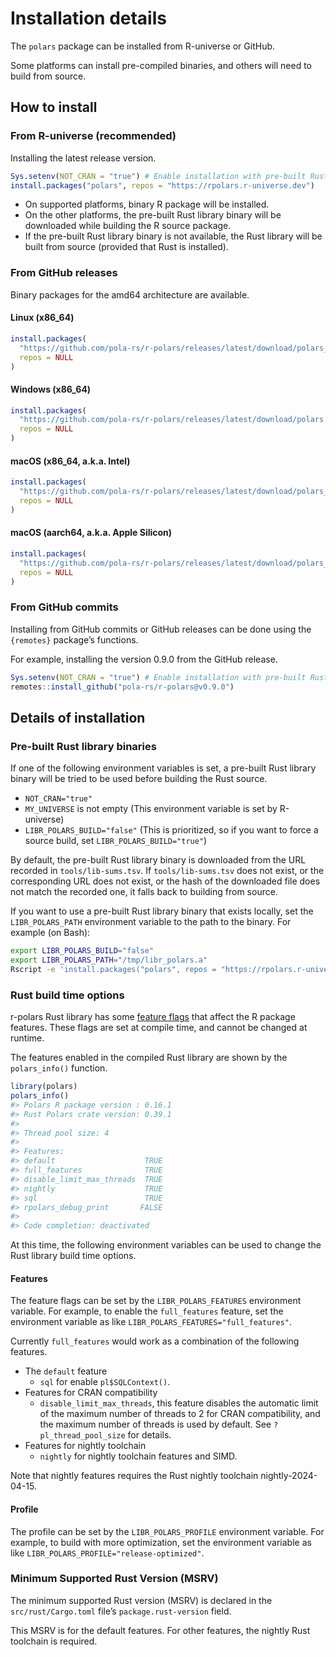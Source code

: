 # Installation details


The `polars` package can be installed from R-universe or GitHub.

Some platforms can install pre-compiled binaries, and others will need
to build from source.

## How to install

### From R-universe (recommended)

Installing the latest release version.

``` r
Sys.setenv(NOT_CRAN = "true") # Enable installation with pre-built Rust library binary, or enable Rust caching
install.packages("polars", repos = "https://rpolars.r-universe.dev")
```

-   On supported platforms, binary R package will be installed.
-   On the other platforms, the pre-built Rust library binary will be
    downloaded while building the R source package.
-   If the pre-built Rust library binary is not available, the Rust
    library will be built from source (provided that Rust is installed).

### From GitHub releases

Binary packages for the amd64 architecture are available.

#### Linux (x86_64)

``` r
install.packages(
  "https://github.com/pola-rs/r-polars/releases/latest/download/polars__x86_64-pc-linux-gnu.gz",
  repos = NULL
)
```

#### Windows (x86_64)

``` r
install.packages(
  "https://github.com/pola-rs/r-polars/releases/latest/download/polars.zip",
  repos = NULL
)
```

#### macOS (x86_64, a.k.a. Intel)

``` r
install.packages(
  "https://github.com/pola-rs/r-polars/releases/latest/download/polars__x86_64-apple-darwin20.tgz",
  repos = NULL
)
```

#### macOS (aarch64, a.k.a. Apple Silicon)

``` r
install.packages(
  "https://github.com/pola-rs/r-polars/releases/latest/download/polars__aarch64-apple-darwin20.tgz",
  repos = NULL
)
```

### From GitHub commits

Installing from GitHub commits or GitHub releases can be done using the
`{remotes}` package’s functions.

For example, installing the version 0.9.0 from the GitHub release.

``` r
Sys.setenv(NOT_CRAN = "true") # Enable installation with pre-built Rust library binary, or enable Rust caching
remotes::install_github("pola-rs/r-polars@v0.9.0")
```

## Details of installation

### Pre-built Rust library binaries

If one of the following environment variables is set, a pre-built Rust
library binary will be tried to be used before building the Rust source.

-   `NOT_CRAN="true"`
-   `MY_UNIVERSE` is not empty (This environment variable is set by
    R-universe)
-   `LIBR_POLARS_BUILD="false"` (This is prioritized, so if you want to
    force a source build, set `LIBR_POLARS_BUILD="true"`)

By default, the pre-built Rust library binary is downloaded from the URL
recorded in `tools/lib-sums.tsv`. If `tools/lib-sums.tsv` does not
exist, or the corresponding URL does not exist, or the hash of the
downloaded file does not match the recorded one, it falls back to
building from source.

If you want to use a pre-built Rust library binary that exists locally,
set the `LIBR_POLARS_PATH` environment variable to the path to the
binary. For example (on Bash):

``` sh
export LIBR_POLARS_BUILD="false"
export LIBR_POLARS_PATH="/tmp/libr_polars.a"
Rscript -e 'install.packages("polars", repos = "https://rpolars.r-universe.dev", type = "source")'
```

### Rust build time options

r-polars Rust library has some [feature
flags](https://doc.rust-lang.org/cargo/reference/features.html) that
affect the R package features. These flags are set at compile time, and
cannot be changed at runtime.

The features enabled in the compiled Rust library are shown by the
`polars_info()` function.

``` r
library(polars)
polars_info()
#> Polars R package version : 0.16.1
#> Rust Polars crate version: 0.39.1
#> 
#> Thread pool size: 4 
#> 
#> Features:                               
#> default                    TRUE
#> full_features              TRUE
#> disable_limit_max_threads  TRUE
#> nightly                    TRUE
#> sql                        TRUE
#> rpolars_debug_print       FALSE
#> 
#> Code completion: deactivated
```

At this time, the following environment variables can be used to change
the Rust library build time options.

#### Features

The feature flags can be set by the `LIBR_POLARS_FEATURES` environment
variable. For example, to enable the `full_features` feature, set the
environment variable as like `LIBR_POLARS_FEATURES="full_features"`.

Currently `full_features` would work as a combination of the following
features.

-   The `default` feature
    -   `sql` for enable `pl$SQLContext()`.
-   Features for CRAN compatibility
    -   `disable_limit_max_threads`, this feature disables the automatic
        limit of the maximum number of threads to 2 for CRAN
        compatibility, and the maximum number of threads is used by
        default. See `?pl_thread_pool_size` for details.
-   Features for nightly toolchain
    -   `nightly` for nightly toolchain features and SIMD.

Note that nightly features requires the Rust nightly toolchain
nightly-2024-04-15.

#### Profile

The profile can be set by the `LIBR_POLARS_PROFILE` environment
variable. For example, to build with more optimization, set the
environment variable as like `LIBR_POLARS_PROFILE="release-optimized"`.

### Minimum Supported Rust Version (MSRV)

The minimum supported Rust version (MSRV) is declared in the
`src/rust/Cargo.toml` file’s `package.rust-version` field.

This MSRV is for the default features. For other features, the nightly
Rust toolchain is required.
